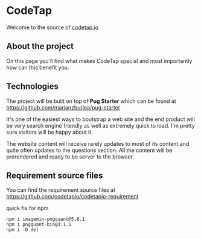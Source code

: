 # CodeTap
Welcome to the source of [codetap.io](http://codetap.io)

## About the project
On this page you'll find what makes CodeTap special and most importantly how can this benefit you.

## Technologies
The project will be built on top of **Pug Starter** which can be found at https://github.com/marianzburlea/pug-starter

It's one of the easiest ways to bootstrap a web site and the end product will be very search engine friendly as well as extremely quick to load. I'm pretty sure visitors will be happy about it.

The website content will receive rarely updates to most of its content and quite often updates to the questions section. All the content will be prerendered and ready to be server to the browser.

## Requirement source files
You can find the requirement source files at https://github.com/codetapio/codetapio-requirement

quick fix for npm
```
npm i imagemin-pngquant@5.0.1
npm i pngquant-bin@3.1.1
npm i -D del
```